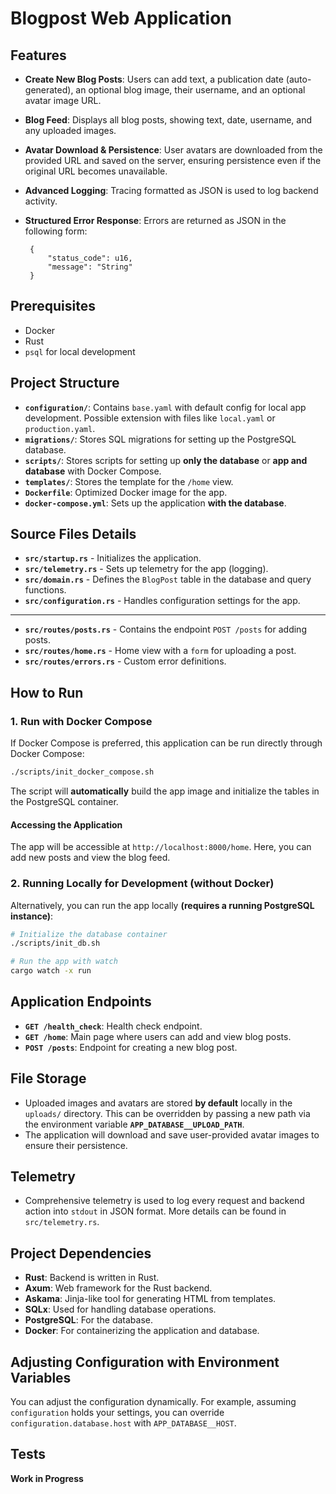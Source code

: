 # Blogpost Web Application

## Features

- **Create New Blog Posts**: Users can add text, a publication date (auto-generated), an optional blog image, their username, and an optional avatar image URL.
- **Blog Feed**: Displays all blog posts, showing text, date, username, and any uploaded images.
- **Avatar Download & Persistence**: User avatars are downloaded from the provided URL and saved on the server, ensuring persistence even if the original URL becomes unavailable.
- **Advanced Logging**: Tracing formatted as JSON is used to log backend activity.
- **Structured Error Response**: Errors are returned as JSON in the following form:

   ```
    {
        "status_code": u16,
        "message": "String"
    }
   ```

## Prerequisites

- Docker
- Rust
- `psql` for local development

## Project Structure
- **`configuration/`**: Contains `base.yaml` with default config for local app development. Possible extension with files like `local.yaml` or `production.yaml`.
- **`migrations/`**: Stores SQL migrations for setting up the PostgreSQL database.
- **`scripts/`**: Stores scripts for setting up **only the database** or **app and database** with Docker Compose.
- **`templates/`**: Stores the template for the `/home` view.
- **`Dockerfile`**: Optimized Docker image for the app.
- **`docker-compose.yml`**: Sets up the application **with the database**.

## Source Files Details
- **`src/startup.rs`** - Initializes the application.
- **`src/telemetry.rs`** - Sets up telemetry for the app (logging).
- **`src/domain.rs`** - Defines the `BlogPost` table in the database and query functions.
- **`src/configuration.rs`** - Handles configuration settings for the app.
---
- **`src/routes/posts.rs`** - Contains the endpoint `POST /posts` for adding posts.
- **`src/routes/home.rs`** - Home view with a `form` for uploading a post.
- **`src/routes/errors.rs`** - Custom error definitions.

## How to Run

### 1. Run with Docker Compose

If Docker Compose is preferred, this application can be run directly through Docker Compose:

```bash
./scripts/init_docker_compose.sh
```

The script will **automatically** build the app image and initialize the tables in the PostgreSQL container.

#### Accessing the Application

The app will be accessible at `http://localhost:8000/home`. Here, you can add new posts and view the blog feed.

### 2. Running Locally for Development (without Docker)

Alternatively, you can run the app locally **(requires a running PostgreSQL instance)**:

```bash
# Initialize the database container
./scripts/init_db.sh

# Run the app with watch
cargo watch -x run
```

## Application Endpoints

- **`GET /health_check`**: Health check endpoint.
- **`GET /home`**: Main page where users can add and view blog posts.
- **`POST /posts`**: Endpoint for creating a new blog post.

## File Storage

- Uploaded images and avatars are stored **by default** locally in the `uploads/` directory. This can be overridden by passing a new path via the environment variable **`APP_DATABASE__UPLOAD_PATH`**.
- The application will download and save user-provided avatar images to ensure their persistence.

## Telemetry
- Comprehensive telemetry is used to log every request and backend action into `stdout` in JSON format. More details can be found in `src/telemetry.rs`.

## Project Dependencies

- **Rust**: Backend is written in Rust.
- **Axum**: Web framework for the Rust backend.
- **Askama**: Jinja-like tool for generating HTML from templates. 
- **SQLx**: Used for handling database operations.
- **PostgreSQL**: For the database.
- **Docker**: For containerizing the application and database.

## Adjusting Configuration with Environment Variables
You can adjust the configuration dynamically. For example, assuming `configuration` holds your settings, you can override `configuration.database.host` with `APP_DATABASE__HOST`.

## Tests

**Work in Progress**

